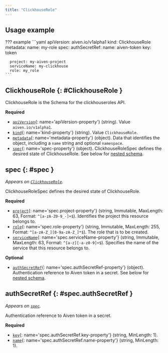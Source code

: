 ```yaml
---
title: "ClickhouseRole"
---
```


## Usage example

??? example 
    ```yaml
    apiVersion: aiven.io/v1alpha1
    kind: ClickhouseRole
    metadata:
      name: my-role
    spec:
      authSecretRef:
        name: aiven-token
        key: token
    
      project: my-aiven-project
      serviceName: my-clickhouse
      role: my_role
    ```

## ClickhouseRole {: #ClickhouseRole }

ClickhouseRole is the Schema for the clickhouseroles API.

**Required**

- [`apiVersion`](#apiVersion-property){: name='apiVersion-property'} (string). Value `aiven.io/v1alpha1`.
- [`kind`](#kind-property){: name='kind-property'} (string). Value `ClickhouseRole`.
- [`metadata`](#metadata-property){: name='metadata-property'} (object). Data that identifies the object, including a `name` string and optional `namespace`.
- [`spec`](#spec-property){: name='spec-property'} (object). ClickhouseRoleSpec defines the desired state of ClickhouseRole. See below for [nested schema](#spec).

## spec {: #spec }

_Appears on [`ClickhouseRole`](#ClickhouseRole)._

ClickhouseRoleSpec defines the desired state of ClickhouseRole.

**Required**

- [`project`](#spec.project-property){: name='spec.project-property'} (string, Immutable, MaxLength: 63, Format: `^[a-zA-Z0-9_-]+$`). Identifies the project this resource belongs to.
- [`role`](#spec.role-property){: name='spec.role-property'} (string, Immutable, MaxLength: 255, Format: `^[a-zA-Z_][0-9a-zA-Z_]*$`). The role that is to be created.
- [`serviceName`](#spec.serviceName-property){: name='spec.serviceName-property'} (string, Immutable, MaxLength: 63, Format: `^[a-z][-a-z0-9]+$`). Specifies the name of the service that this resource belongs to.

**Optional**

- [`authSecretRef`](#spec.authSecretRef-property){: name='spec.authSecretRef-property'} (object). Authentication reference to Aiven token in a secret. See below for [nested schema](#spec.authSecretRef).

## authSecretRef {: #spec.authSecretRef }

_Appears on [`spec`](#spec)._

Authentication reference to Aiven token in a secret.

**Required**

- [`key`](#spec.authSecretRef.key-property){: name='spec.authSecretRef.key-property'} (string, MinLength: 1).
- [`name`](#spec.authSecretRef.name-property){: name='spec.authSecretRef.name-property'} (string, MinLength: 1).
